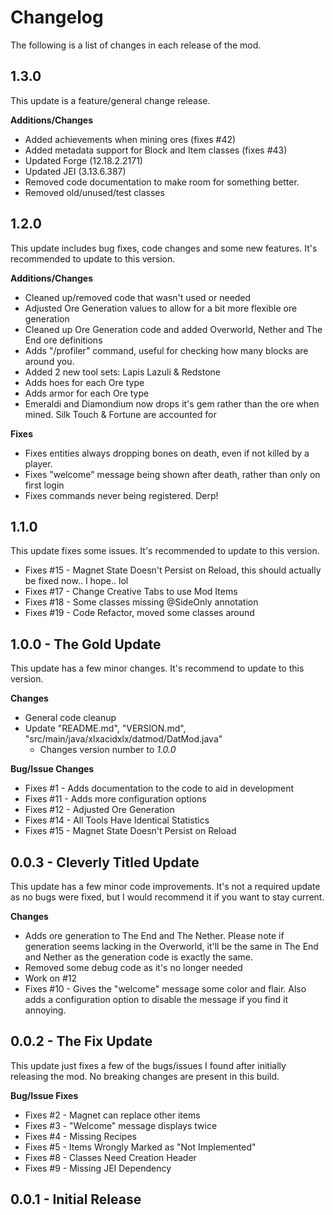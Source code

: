 # Changelog
The following is a list of changes in each release of the mod.

## 1.3.0
This update is a feature/general change release.

**Additions/Changes**
- Added achievements when mining ores (fixes #42)
- Added metadata support for Block and Item classes (fixes #43)
- Updated Forge (12.18.2.2171)
- Updated JEI (3.13.6.387)
- Removed code documentation to make room for something better.
- Removed old/unused/test classes

## 1.2.0
This update includes bug fixes, code changes and some new features. It's recommended to update to this version.

**Additions/Changes**
- Cleaned up/removed code that wasn't used or needed
- Adjusted Ore Generation values to allow for a bit more flexible ore generation
- Cleaned up Ore Generation code and added Overworld, Nether and The End ore definitions
- Adds "/profiler" command, useful for checking how many blocks are around you.
- Added 2 new tool sets: Lapis Lazuli & Redstone
- Adds hoes for each Ore type
- Adds armor for each Ore type
- Emeraldi and Diamondium now drops it's gem rather than the ore when mined. Silk Touch & Fortune are accounted for

**Fixes**
- Fixes entities always dropping bones on death, even if not killed by a player.
- Fixes "welcome" message being shown after death, rather than only on first login
- Fixes commands never being registered. Derp!

## 1.1.0
This update fixes some issues. It's recommended to update to this version.

- Fixes #15 - Magnet State Doesn't Persist on Reload, this should actually be fixed now.. I hope.. lol
- Fixes #17 - Change Creative Tabs to use Mod Items
- Fixes #18 - Some classes missing @SideOnly annotation
- Fixes #19 - Code Refactor, moved some classes around

## 1.0.0 - The Gold Update
This update has a few minor changes. It's recommend to update to this version.

**Changes**
- General code cleanup
- Update "README.md", "VERSION.md", "src/main/java/xlxacidxlx/datmod/DatMod.java"
  - Changes version number to *1.0.0*

**Bug/Issue Changes**
  - Fixes #1 - Adds documentation to the code to aid in development
  - Fixes #11 - Adds more configuration options
  - Fixes #12 - Adjusted Ore Generation
  - Fixes #14 - All Tools Have Identical Statistics
  - Fixes #15 - Magnet State Doesn't Persist on Reload

## 0.0.3 - Cleverly Titled Update
This update has a few minor code improvements. It's not a required update as no bugs were fixed, but I would recommend it if you want to stay current.

**Changes**
- Adds ore generation to The End and The Nether. Please note if generation seems lacking in the Overworld, it'll be the same in The End and Nether as the generation code is exactly the same.
- Removed some debug code as it's no longer needed
- Work on #12 
- Fixes #10 - Gives the "welcome" message some color and flair. Also adds a configuration option to disable the message if you find it annoying.

## 0.0.2 - The Fix Update
This update just fixes a few of the bugs/issues I found after initially releasing the mod. No breaking changes are present in this build.

**Bug/Issue Fixes**
  - Fixes #2 - Magnet can replace other items
  - Fixes #3 - "Welcome" message displays twice
  - Fixes #4 - Missing Recipes
  - Fixes #5 - Items Wrongly Marked as "Not Implemented"
  - Fixes #8 - Classes Need Creation Header
  - Fixes #9 - Missing JEI Dependency

## 0.0.1 - Initial Release